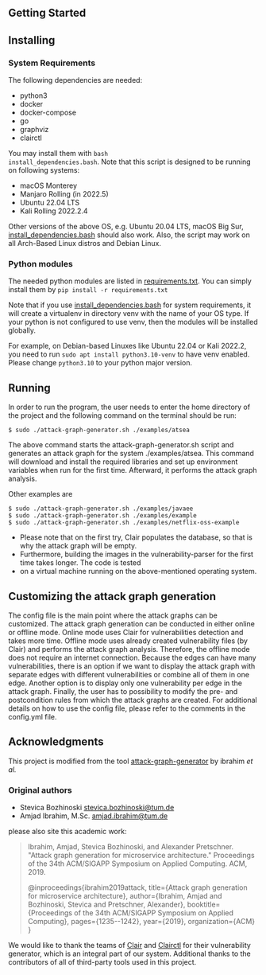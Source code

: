 

## Getting Started

[//]: # (TODO)

## Installing

### System Requirements

The following dependencies are needed:

* python3
* docker
* docker-compose
* go
* graphviz
* clairctl

You may install them with <code>bash install_dependencies.bash</code>.
Note that this script is designed to be running on following systems:

* macOS Monterey
* Manjaro Rolling (in 2022.5)
* Ubuntu 22.04 LTS
* Kali Rolling 2022.2.4

Other versions of the above OS, e.g. Ubuntu 20.04 LTS, macOS Big Sur, [install_dependencies.bash](install_dependencies.bash) should also work. 
Also, the script may work on all Arch-Based Linux distros and Debian Linux.

### Python modules
The needed python modules are listed in [requirements.txt](requirements.txt). You can simply install them by <code>pip install -r requirements.txt</code>

Note that if you use [install_dependencies.bash](install_dependencies.bash) for system requirements,
it will create a virtualenv in directory venv with the name of your OS type. If your python is not configured to use venv,
then the modules will be installed globally.

For example, on Debian-based Linuxes like Ubuntu 22.04 or Kali 2022.2, you need to run <code>sudo apt install python3.10-venv</code>
to have venv enabled. Please change <code>python3.10</code> to your python major version.


## Running

[//]: # (TODO)

In order to run the program, the user needs to enter the home directory of the project and the following command on the terminal should be run:

```
$ sudo ./attack-graph-generator.sh ./examples/atsea

```

The above command starts the attack-graph-generator.sh script and generates an attack graph for the system ./examples/atsea. This command will download and install the required libraries and set up environment variables when run for the first time. Afterward, it performs the attack graph analysis.

Other examples are
```
$ sudo ./attack-graph-generator.sh ./examples/javaee
$ sudo ./attack-graph-generator.sh ./examples/example
$ sudo ./attack-graph-generator.sh ./examples/netflix-oss-example

```

* Please note that on the first try, Clair populates the database, so that is why the attack graph will be empty. 
* Furthermore, building the images in the vulnerability-parser for the first time takes longer. The code is tested
* on a virtual machine running on the above-mentioned operating system.

## Customizing the attack graph generation

The config file is the main point where the attack graphs can be customized. 
The attack graph generation can be conducted in either online or offline mode. 
Online mode uses Clair for vulnerabilities detection and takes more time. 
Offline mode uses already created vulnerability files (by Clair) and performs the attack graph analysis. 
Therefore, the offline mode does not require an internet connection. Because the edges can have many vulnerabilities, 
there is an option if we want to display the attack graph with separate edges with different vulnerabilities 
or combine all of them in one edge. Another option is to display only one vulnerability per edge in the attack graph. 
Finally, the user has to possibility to modify the pre- and postcondition rules 
from which the attack graphs are created. For additional details on how to use the config file, please refer to 
the comments in the config.yml file.

## Acknowledgments

This project is modified from the tool [attack-graph-generator](https://github.com/tum-i4/attack-graph-generator)
by ibrahim <i>et al.</i>

### Original authors
* Stevica Bozhinoski stevica.bozhinoski@tum.de
* Amjad Ibrahim, M.Sc. amjad.ibrahim@tum.de

please also site this academic work: 

> Ibrahim, Amjad, Stevica Bozhinoski, and Alexander Pretschner.
>  "Attack graph generation for microservice architecture."
> Proceedings of the 34th ACM/SIGAPP Symposium on Applied Computing. ACM, 2019.
> 
> @inproceedings{ibrahim2019attack,
  title={Attack graph generation for microservice architecture},
  author={Ibrahim, Amjad and Bozhinoski, Stevica and Pretschner, Alexander},
  booktitle={Proceedings of the 34th ACM/SIGAPP Symposium on Applied Computing},
  pages={1235--1242},
  year={2019},
  organization={ACM}
}

We would like to thank the teams of [Clair](https://github.com/coreos/clair) 
and [Clairctl](https://github.com/jgsqware/clairctl) for their vulnerability generator,
which is an integral part of our system.
Additional thanks to the contributors of all of third-party tools used in this project.

